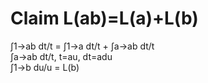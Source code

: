 # Claim L(ab)=L(a)+L(b)

∫1->ab dt/t = ∫1->a dt/t + ∫a->ab dt/t  
∫a->ab dt/t, t=au, dt=adu  
∫1->b du/u = L(b)
